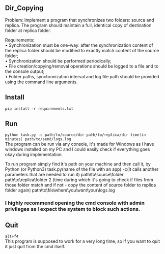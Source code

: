## Dir_Copying

Problem:
Implement a program that synchronizes two folders: source and replica. The program should maintain a full, identical copy of destination folder at replica folder.   

Requirements:   
•	Synchronization must be one-way: after the synchronization content of the replica folder should be modified to exactly match content of the source folder;   
•	Synchronization should be performed periodically;   
•	File creation/copying/removal operations should be logged to a file and to the console output;   
•	Folder paths, synchronization interval and log file path should be provided using the command line arguments.   
## Install
`pip install -r requirements.txt`
## Run
`python task.py -c path/to/source/dir path/to/replica/dir time(in minutes) path/to/send/logs.log`   
The program can be run via any console, it's made for Windows as I have windows installed on my PC and I could easily check if everything goes okay during implementation.

To run program simply find it's path on your machine and then call it, by Python (or Python3) task.py(name of the file with an app) -c(it calls another parameters that are needed to run it) path\to\source\folder path\to\replica\folder 2 (time during which it's going to check if files from those folder match and if not - copy the content of source folder to replica folder again) path\to\file\where\you\want\your\logs.log

### I highly recommend opening the cmd console with admin privileges as I expect the system to block such actions.

## Quit
`alt+f4`   
This program is supposed to work for a very long time, so if you want to quit it just quit from the cmd itself.

